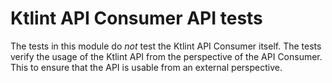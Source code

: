 # Ktlint API Consumer API tests

The tests in this module do *not* test the Ktlint API Consumer itself. The tests verify the usage of the Ktlint API from the perspective of the API Consumer. This to ensure that the API is usable from an external perspective.
